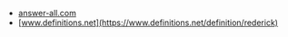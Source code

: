 * [answer-all.com](https://answer-all.com/science/what-does-rederick-mean-definition/)
* [www.definitions.net](https://www.definitions.net/definition/rederick)
